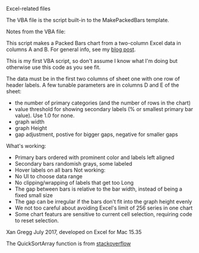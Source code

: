 Excel-related files

The VBA file is the script built-in to the MakePackedBars template.

Notes from the VBA file:

This script makes a Packed Bars chart from a two-column Excel data in columns A and B.
For general info, see my [blog post](https://community.jmp.com/t5/JMP-Blog/Introducing-packed-bars-a-new-chart-form/ba-p/39972).

This is my first VBA script, so don't assume I know what I'm doing but otherwise use
this code as you see fit.

The data must be in the first two columns of sheet one with one row of header labels. A few
tunable parameters are in columns D and E of the sheet:
 *   the number of primary categories (and the number of rows in the chart)
 *   value threshold for showing secondary labels (% or smallest primary bar value). Use 1.0 for none.
 *   graph width
 *   graph Height
 *   gap adjustment, postive for bigger gaps, negative for smaller gaps

What's working:
 *  Primary bars ordered with prominent color and labels left aligned
 *  Secondary bars randomish grays, some labeled
 *  Hover labels on all bars
Not working:
 *  No UI to choose data range
 *  No clipping/wrapping of labels that get too Long
 *  The gap between bars is relative to the bar width, instead of being a fixed small size
 *  The gap can be irregular if the bars don't fit into the graph height evenly
 *  We not too careful about avoiding Excel's limit of 256 series in one chart
 *  Some chart featurs are sensitive to current cell selection, requiring code to reset selection.

Xan Gregg July 2017, developed on Excel for Mac 15.35

The QuickSortArray function is from
   [stackoverflow](https://stackoverflow.com/questions/4873182/sorting-a-multidimensionnal-array-in-vba/5104206#5104206)

